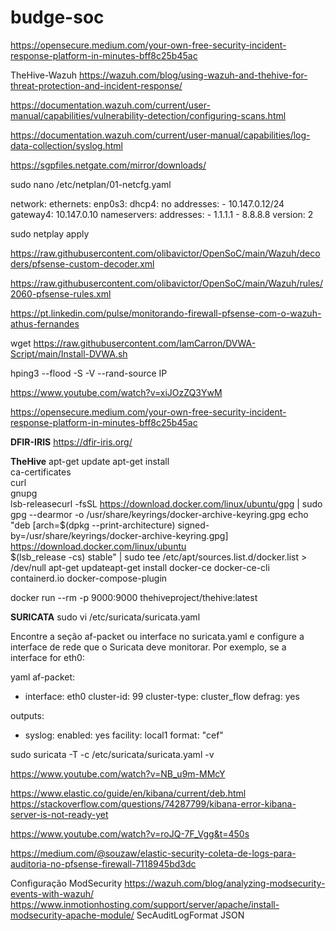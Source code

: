 # budge-soc

https://opensecure.medium.com/your-own-free-security-incident-response-platform-in-minutes-bff8c25b45ac

TheHive-Wazuh
https://wazuh.com/blog/using-wazuh-and-thehive-for-threat-protection-and-incident-response/

https://documentation.wazuh.com/current/user-manual/capabilities/vulnerability-detection/configuring-scans.html

https://documentation.wazuh.com/current/user-manual/capabilities/log-data-collection/syslog.html

https://sgpfiles.netgate.com/mirror/downloads/

sudo nano /etc/netplan/01-netcfg.yaml

network:
    ethernets:
        enp0s3:
            dhcp4: no
            addresses:
              - 10.147.0.12/24
            gateway4: 10.147.0.10
            nameservers:
              addresses:
                - 1.1.1.1
                - 8.8.8.8
    version: 2
    

sudo netplay apply


https://raw.githubusercontent.com/olibavictor/OpenSoC/main/Wazuh/decoders/pfsense-custom-decoder.xml

https://raw.githubusercontent.com/olibavictor/OpenSoC/main/Wazuh/rules/2060-pfsense-rules.xml


https://pt.linkedin.com/pulse/monitorando-firewall-pfsense-com-o-wazuh-athus-fernandes

wget https://raw.githubusercontent.com/IamCarron/DVWA-Script/main/Install-DVWA.sh


hping3 --flood -S -V --rand-source IP

https://www.youtube.com/watch?v=xiJOzZQ3YwM

https://opensecure.medium.com/your-own-free-security-incident-response-platform-in-minutes-bff8c25b45ac

**DFIR-IRIS**
https://dfir-iris.org/

**TheHive**
apt-get update
apt-get install \
    ca-certificates \
    curl \
    gnupg \
    lsb-releasecurl -fsSL https://download.docker.com/linux/ubuntu/gpg | sudo gpg --dearmor -o /usr/share/keyrings/docker-archive-keyring.gpg
echo \
  "deb [arch=$(dpkg --print-architecture) signed-by=/usr/share/keyrings/docker-archive-keyring.gpg] https://download.docker.com/linux/ubuntu \
  $(lsb_release -cs) stable" | sudo tee /etc/apt/sources.list.d/docker.list > /dev/null
apt-get updateapt-get install docker-ce docker-ce-cli containerd.io docker-compose-plugin

docker run --rm -p 9000:9000 thehiveproject/thehive:latest


**SURICATA**
sudo vi /etc/suricata/suricata.yaml

Encontre a seção af-packet ou interface no suricata.yaml e configure a interface de rede que o Suricata deve monitorar. Por exemplo, se a interface for eth0:

yaml
af-packet:
  - interface: eth0
    cluster-id: 99
    cluster-type: cluster_flow
    defrag: yes

outputs:
  - syslog:
      enabled: yes
      facility: local1
      format:  "cef"
    
sudo suricata -T -c /etc/suricata/suricata.yaml -v

https://www.youtube.com/watch?v=NB_u9m-MMcY

https://www.elastic.co/guide/en/kibana/current/deb.html
https://stackoverflow.com/questions/74287799/kibana-error-kibana-server-is-not-ready-yet

https://www.youtube.com/watch?v=roJQ-7F_Vgg&t=450s

https://medium.com/@souzaw/elastic-security-coleta-de-logs-para-auditoria-no-pfsense-firewall-7118945bd3dc

Configuração ModSecurity
https://wazuh.com/blog/analyzing-modsecurity-events-with-wazuh/
https://www.inmotionhosting.com/support/server/apache/install-modsecurity-apache-module/
SecAuditLogFormat JSON
